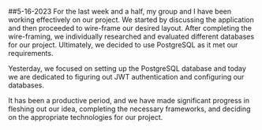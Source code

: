 ##5-16-2023
For the last week and a half, my group and I have been working effectively
on our project. We started by discussing the application and then proceeded to
wire-frame our desired layout. After completing the wire-framing, we individually
researched and evaluated different databases for our project. Ultimately,
we decided to use PostgreSQL as it met our requirements.

Yesterday, we focused on setting up the PostgreSQL database and today we are
dedicated to figuring out JWT authentication and configuring our databases.

It has been a productive period, and we have made significant progress
in fleshing out our idea, completing the necessary frameworks,
and deciding on the appropriate technologies for our project.
